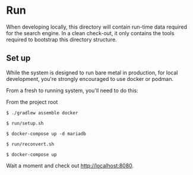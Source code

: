 # Run

When developing locally, this directory will contain run-time data required for
the search engine. In a clean check-out, it only contains the tools required to 
bootstrap this directory structure.

## Set up

While the system is designed to run bare metal in production,
for local development, you're strongly encouraged to use docker
or podman. 

From a fresh to running system, you'll need to do this:

From the project root
```
$ ./gradlew assemble docker

$ run/setup.sh

$ docker-compose up -d mariadb

$ run/reconvert.sh

$ docker-compose up
```

Wait a moment and check out [http://localhost:8080](http://localhost:8080).
